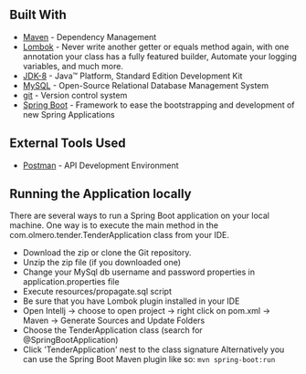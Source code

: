 ## Built With
 - [Maven](https://maven.apache.org/) - Dependency Management
 - [Lombok](https://projectlombok.org/) - Never write another getter or equals method again, with one annotation your class has a fully featured builder, Automate your logging variables, and much more.
 - [JDK-8](https://www.oracle.com/java/technologies/javase-jdk8-downloads.html) - Java™ Platform, Standard Edition Development Kit
 - [MySQL](https://www.mysql.com/) - Open-Source Relational Database Management System
 - [git](https://git-scm.com/) - Version control system
 - [Spring Boot](https://spring.io/projects/spring-boot) - Framework to ease the bootstrapping and development of new Spring Applications
 
## External Tools Used
 - [Postman](https://www.postman.com/) - API Development Environment
 
## Running the Application locally
There are several ways to run a Spring Boot application on your local machine. One way is to execute the main method in the  com.olmero.tender.TenderApplication class from your IDE.
 - Download the zip or clone the Git repository.
 - Unzip the zip file (if you downloaded one)
 - Change your MySql db username and password properties in application.properties file
 - Execute resources/propagate.sql script
 - Be sure that you have Lombok plugin installed in your IDE
 - Open Intellj -> choose to open project -> right click on pom.xml -> Maven -> Generate Sources and Update Folders
 - Choose the TenderApplication class (search for @SpringBootApplication)
 - Click 'TenderApplication' nest to the class signature
Alternatively you can use the Spring Boot Maven plugin like so:
 `mvn spring-boot:run`



